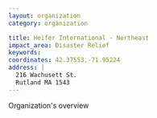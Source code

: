```yaml
---
layout: organization
category: organization

title: Heifer International - Northeast
impact_area: Disaster Relief
keywords: 
coordinates: 42.37553,-71.95224
address: |
  216 Wachusett St.
  Rutland MA 1543
---
```

Organization's overview

